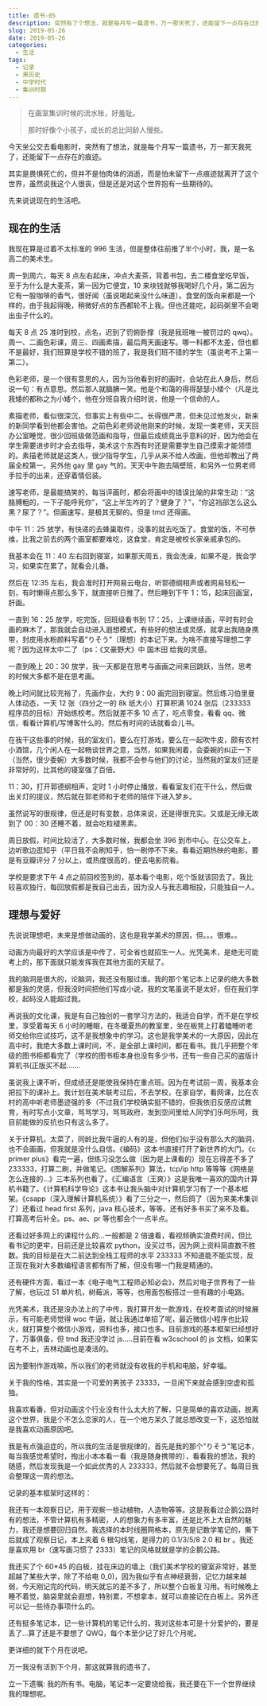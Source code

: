 ```yaml
---
title: 遗书-05
description: 突然有了个想法，就是每月写一篇遗书，万一那天死了，还能留下一点存在过的痕迹。
slug: 2019-05-26
date: 2019-05-26
categories:
  - 生活
tags:
  - 记录
  - 黑历史
  - 中学时代
  - 集训时期
---
```


> 在画室集训时候的流水账，好羞耻。
>
> 那时好像个小孩子，成长的总比同龄人慢些。

今天坐公交去看电影时，突然有了想法，就是每个月写一篇遗书，万一那天我死了，还能留下一点存在的痕迹。

其实是畏惧死亡的，但并不是怕肉体的消逝，而是怕未留下一点痕迹就离开了这个世界，虽然说我这个人很丧，但是还是对这个世界抱有一些期待的。

先来说说现在的生活吧。

## 现在的生活

我现在算是过着不太标准的 996 生活，但是整体往前推了半个小时，我，是一名高二的美术生。

周一到周六，每天 8 点左右起床，冲点大麦茶，背着书包，去二楼食堂吃早饭，至于为什么是大麦茶，第一因为它便宜，10 来块钱就够我喝好几个月，第二因为它有一股咖啡的香气，很好闻（虽说喝起来没什么味道）。食堂的饭向来都是一个样的，由于我起得晚，稍微好点的东西都轮不上我。但也还能吃，起码粥里不会喝出虫子什么的。

每天 8 点 25 准时到校，点名，迟到了罚俯卧撑（我是我班唯一被罚过的 qwq）。周一、二画色彩课，周三、四画素描，最后两天画速写。哪一科都不太差，但也都不是最好，我们班算是学校不错的班了，我是我们班不错的学生（虽说考不上第一第二）。

色彩老师，是一个很有意思的人，因为当他看到好的画时，会站在此人身后，然后说一句：有点意思。然后那人就腼腆一笑。他是个和蔼的得得瑟瑟小矮个（凡是比我矮的都称之为小矮个，他在分班自我介绍时说，他是一个信命的人。

素描老师，看似很深沉，但事实上有些中二。长得很严肃，但未见过他发火，新来的新同学看到他都会害怕。之前色彩老师说他刚来的时候，发现一类老师，天天回办公室睡觉，很少回班级做范画和指导，但最后成绩竟出乎意料的好，因为他会在学生需要进步时才会去指导，美术这个东西有时还是需要学生自己摸索才能领悟的。素描老师就是这类人，很少指导学生，几乎从来不给人改画，但他却教出了两届全校第一。另外他 gay 里 gay 气的。天天中午跑去隔壁班，和另外一位男老师手拉手的出来，还穿着情侣装。

速写老师，是最能搞笑的，每当评画时，都会将画中的错误比喻的非常生动：“这胳膊粗的，一下子能呼死你”，“这上半生咋的了？健身了？”，“你这裆部怎么这么黑？尿了？”。但画速写，是极其无聊的。但是 tmd 还得画。

中午 11：25 放学，有快递的去蜂巢取件，没事的就去吃饭了。食堂的饭，不可恭维，比我之前去的两个画室都要难吃，这食堂，肯定是被校长家亲戚承包的。

我基本会在 11：40 左右回到寝室，如果那天周五，我会洗澡，如果不是，我会学习，如果实在累了，就看会儿番。

然后在 12:35 左右，我会准时打开网易云电台，听郭德纲相声或者网易轻松一刻，有时懒得点那么多下，就直接听日推了。然后睡到下午 1：15，起床回画室，肝画。

一直到 16：25 放学，吃完饭，回班级看书到 17：25，上课继续画，平时有时会画的麻木了，那我就会自动进入遐想模式，有些好的想法或灵感，就拿出我随身携带，封皮用水粉颜料写着"りそう"（理想）的本记下来。为啥不直接写理想二字呢？因为这样太中二了（ps：《文豪野犬》中 国木田 给我的灵感。

一直到晚上 20：30 放学，我一天都是在思考与画画之间来回跳跃，当然，思考的时候大多都不是在思考画。

晚上时间就比较充裕了，先画作业，大约 9：00 画完回到寝室。然后练习伯里曼人体动态，一天 12 张（四分之一的 8k 纸大小）打算积满 1024 张后（233333 程序员的目标）开始练校考。然后就差不多 10 点了，吃点零食，看看 qq、微信，看看计算机/写博客什么的，然后有时间的话就看会儿书。

在我干这些事的时候，我的室友们，要么在打游戏，要么在一起吹牛皮，颇有农村小酒馆，几个闲人在一起畅谈世界之意，当然，如果我闲着，会委婉的纠正一下（当然，很少委婉）大多数时候，我都不会参与他们的讨论，当然我的室友们还是非常好的，比其他的寝室强了百倍。

11：30，打开郭德纲相声，定时 1 小时停止播放，看看室友们在干什么，然后做出关灯的提议，然后就在郭老师和于老师的陪伴下进入梦乡。

虽然说写的很规律，但还是时有变数，总体来说，还是得很充实。又或是无缘无故到了 00：30 还睡不着，就会吃粒褪黑素。

周日放假，时间比较活了，大多数时候，我都会坐 396 到市中心。在公交车上，边听歌边逛知乎（平日我不会刷知乎，怕一刷停不下来。看看近期热映的电影，要是有豆瓣评分 7 分以上，或热度很高的，便去电影院看。

学校是要求下午 4 点之前回校签到的，基本看个电影，吃个饭就该回去了。我比较喜欢独行，每回放假都是我自己出去，因为没人与我志趣相投，只能独自一人。

## 理想与爱好

先说说理想吧，未来是想做动画的，这也是我学美术的原因，但。。。很难。。

动画方向最好的大学应该是中传了，可全省也就招生一人。光凭美术，是绝无可能考上的，那下面就只能发挥我在其他方面的天赋了。

我的脑洞是很大的，论脑洞，我还没有服过谁。我的那个笔记本上记录的绝大多数都是我的灵感，但我没时间把他们写成小说，我的文笔虽说不是太好，但在我们学校，起码没人能超过我。

再说我的文化课，我是有自己独创的一套学习方法的，我适合自学，而不是在学校里，享受着每天 6 小时的睡眠，在冬暖夏热的教室里，坐在板凳上打着瞌睡听老师交给你应试技巧，这不是我想象中的学习。这也是我学美术的一大原因，因此在高中时，我绝大多数上课时间，不，是全部上课时间，都在看书。我几乎把整个年级的图书柜都看完了（学校的图书柜本身也没有多少书，还有一些自己买的盗版计算机书(正版买不起.......

虽说我上课不听，但成绩还是能使我保持在重点班。因为在考试前一周，我基本会把拉下的课补上。我计划在美术联考过后，不去学校，在家自学，看网课，比在农村的高中听老师墨迹强的多（不过我们学校确实挺不错的，但我依旧反感应试教育，有时写点小文章，骂骂学习，骂骂政府，发到空间里给人同学们乐呵乐呵，我目前能做的反抗也只有这么多了。

关于计算机，太菜了，同龄比我牛逼的人有的是，但他们似乎没有那么大的脑洞，也不会画画，但我就是没什么自信。《编码》这本书直接打开了新世界的大门。《c primer plus》看完一遍，但练习没怎么做（因为是上课看的）现在忘得差不多了 233333，打算二刷，并做笔记。《图解系列》算法，tcp/ip http 等等等《网络是怎么连接的...》三本系列也看了。《汇编语言（王爽）》这是我唯一喜欢的国内计算机书籍了。《计算机科学导论》这本书让我头脑中对计算机学习有了一个基本框架。《csapp（深入理解计算机系统）》看了三分之一，然后鸽了（因为来美术集训了）还看过 head first 系列，java 核心技术，等等。还有好多书买了来不及看。打算高考后补全。ps、ae、pr 等也都会个一点半点。

还看过好多网上的课程什么的...一般都是 2 倍速看，看视频确实浪费时间，但比看书记的更牢，目前还是比较喜欢 python，没买过书，因为网上资料简直数不胜数。我的目标是在大二前达到全栈工程师的水平 233333 不知道能不能实现，反正现在我对大多数编程语言都有所了解，但没有哪一门我是精通的。

还有硬件方面，看过一本《电子电气工程师必知必会》，然后对电子世界有了一些了解，也玩过 51 单片机，树莓派，等等，也用面包板搭过一些有趣的小电路。

光凭美术，我还是没办法上的了中传，我打算开发一款游戏，在校考面试的时候展示，有可能老师觉得 woc 牛逼，就让我通过单招了呢，最近微信小程序也比较火，就打算整个微信小游戏，资料也多，接口也多。目前游戏的基本框架已经想好了，万事俱备，但 tmd 我还没学过 js.....目前在看 w3cschool 的 js 文档，如果实在考不上，吉林动画也是凑活的。

因为要制作游戏嘛，所以我们的老师就没有收我的手机和电脑，好幸福。

关于我的性格，其实是一个可爱的男孩子 23333，一旦闲下来就会感到空虚和孤独。

我喜欢看番，但对动画这个行业没有什么太大的了解，只是简单的喜欢动画，脱离这个世界，我是个不怎么恋家的人，在一个地方呆久了就总想改变一下，这恐怕就是我喜欢动画原因吧。

我是有点强迫症的，所以我的生活是很规律的，首先是我的那个"りそう"笔记本，每当我感觉希望时，掏出小本本看一看（我是随身携带的），看看我的想法，我的随感，然后发现我是一个如此优秀的人 233333，然后就不会想要死了。每周日我会整理这一周的想法。

记录的基本框架时这样的：

我还有一本观察日记，用于观察一些动植物，人造物等等。这是我看过企鹅公路时有的想法，不管计算机有多精密，人的想象力有多丰富，还是比不上大自然的魅力，我还是想要回归自然。我选择的本时线圈网格本，原先是记数学笔记的，撕下后就成了观察日记，本上夹着 6 根勾线笔，是得力的 0.1/3/5/8 2.0 和 br 。我还是喜欢用 br（速写画习惯了 2333）笔记的风格就就是学的企鹅公路。

我还买了个 60\*45 的白板，挂在床边的墙上（我们美术学校的寝室非常好，甚至超越了某些大学，除了不给电 0_0)，因为我似乎有点神经衰弱，记忆力越来越弱，今天刚记完的代码，明天就忘的差不多了，所以整个白板复习用。有时候晚上睡不着觉，脑袋里就会遐想，特别累，不想拿本，就可以直接记在白板上。另外还可以记一些待办事项什么的。

还有挺多笔记本，记一些计算机的笔记什么的，我对这些本可是十分爱护的，要是丢了...算了还是不要想了 QWQ，每个本至少记了好几个月呢。

更详细的就下个月在说吧。

万一我没有活到下个月，那这就算我的遗书了。

立一下遗嘱: 我的所有书。电脑，笔记本一定要烧给我，我还要在下一个世界继续我的理想呢。
